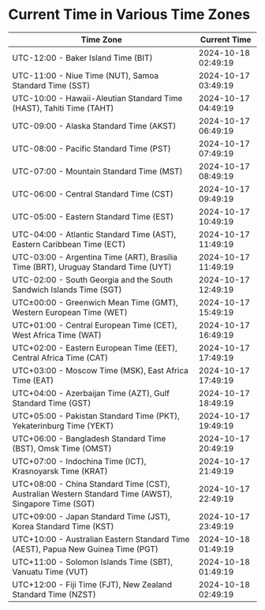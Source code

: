 # Current Time in Various Time Zones

| Time Zone | Current Time |
|-----------|--------------|
| UTC-12:00 - Baker Island Time (BIT) | 2024-10-18 02:49:19 |
| UTC-11:00 - Niue Time (NUT), Samoa Standard Time (SST) | 2024-10-17 03:49:19 |
| UTC-10:00 - Hawaii-Aleutian Standard Time (HAST), Tahiti Time (TAHT) | 2024-10-17 04:49:19 |
| UTC-09:00 - Alaska Standard Time (AKST) | 2024-10-17 06:49:19 |
| UTC-08:00 - Pacific Standard Time (PST) | 2024-10-17 07:49:19 |
| UTC-07:00 - Mountain Standard Time (MST) | 2024-10-17 08:49:19 |
| UTC-06:00 - Central Standard Time (CST) | 2024-10-17 09:49:19 |
| UTC-05:00 - Eastern Standard Time (EST) | 2024-10-17 10:49:19 |
| UTC-04:00 - Atlantic Standard Time (AST), Eastern Caribbean Time (ECT) | 2024-10-17 11:49:19 |
| UTC-03:00 - Argentina Time (ART), Brasília Time (BRT), Uruguay Standard Time (UYT) | 2024-10-17 11:49:19 |
| UTC-02:00 - South Georgia and the South Sandwich Islands Time (SGT) | 2024-10-17 12:49:19 |
| UTC±00:00 - Greenwich Mean Time (GMT), Western European Time (WET) | 2024-10-17 15:49:19 |
| UTC+01:00 - Central European Time (CET), West Africa Time (WAT) | 2024-10-17 16:49:19 |
| UTC+02:00 - Eastern European Time (EET), Central Africa Time (CAT) | 2024-10-17 17:49:19 |
| UTC+03:00 - Moscow Time (MSK), East Africa Time (EAT) | 2024-10-17 17:49:19 |
| UTC+04:00 - Azerbaijan Time (AZT), Gulf Standard Time (GST) | 2024-10-17 18:49:19 |
| UTC+05:00 - Pakistan Standard Time (PKT), Yekaterinburg Time (YEKT) | 2024-10-17 19:49:19 |
| UTC+06:00 - Bangladesh Standard Time (BST), Omsk Time (OMST) | 2024-10-17 20:49:19 |
| UTC+07:00 - Indochina Time (ICT), Krasnoyarsk Time (KRAT) | 2024-10-17 21:49:19 |
| UTC+08:00 - China Standard Time (CST), Australian Western Standard Time (AWST), Singapore Time (SGT) | 2024-10-17 22:49:19 |
| UTC+09:00 - Japan Standard Time (JST), Korea Standard Time (KST) | 2024-10-17 23:49:19 |
| UTC+10:00 - Australian Eastern Standard Time (AEST), Papua New Guinea Time (PGT) | 2024-10-18 01:49:19 |
| UTC+11:00 - Solomon Islands Time (SBT), Vanuatu Time (VUT) | 2024-10-18 01:49:19 |
| UTC+12:00 - Fiji Time (FJT), New Zealand Standard Time (NZST) | 2024-10-18 02:49:19 |
